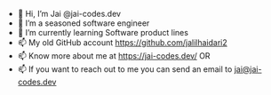 - 👋 Hi, I’m Jai @jai-codes.dev
- 👀 I’m a seasoned software engineer 
- 🌱 I’m currently learning Software product lines
- 📫 My old GitHub account https://github.com/jalilhaidari2
- 📫 Know more about me at https://jai-codes.dev/ OR
- 📫 If you want to reach out to me you can send an email to jai@jai-codes.dev

<!---
jai-codes-dot-dev/jai-codes-dot-dev is a ✨ special ✨ repository because its `README.md` (this file) appears on your GitHub profile.
You can click the Preview link to take a look at your changes.
--->

